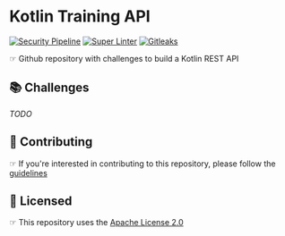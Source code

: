 # Kotlin Training API

[![Security Pipeline](https://github.com/GuillaumeFalourd/kotlin-training-api/actions/workflows/security-pipeline.yml/badge.svg)](https://github.com/GuillaumeFalourd/kotlin-training-api/actions/workflows/security-pipeline.yml) [![Super Linter](https://github.com/GuillaumeFalourd/kotlin-training-api/actions/workflows/super-linter.yml/badge.svg)](https://github.com/GuillaumeFalourd/kotlin-training-api/actions/workflows/super-linter.yml) [![Gitleaks](https://github.com/GuillaumeFalourd/kotlin-training-api/actions/workflows/gitleaks.yml/badge.svg)](https://github.com/GuillaumeFalourd/kotlin-training-api/actions/workflows/gitleaks.yml)

☞ Github repository with challenges to build a Kotlin REST API

## 📚 Challenges

_TODO_

## 🤝 Contributing

☞ If you're interested in contributing to this repository, please follow the [guidelines](https://github.com/GuillaumeFalourd/kotlin-training-api/blob/main/CONTRIBUTING.md)

## 🏅 Licensed

☞ This repository uses the [Apache License 2.0](https://github.com/GuillaumeFalourd/kotlin-training-api/blob/main/LICENSE)

<!-- ### Contribuidores

<a href="https://github.com/GuillaumeFalourd/kotlin-training-api/graphs/contributors">
  <img src="https://contrib.rocks/image?repo=GuillaumeFalourd/kotlin-training-api" />
</a>

(Criado com [contributors-img](https://contrib.rocks)) -->
